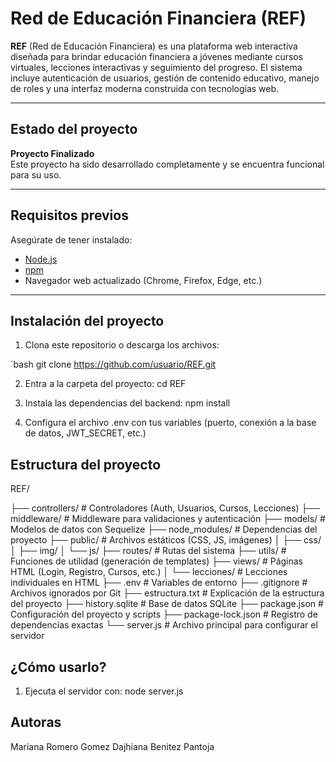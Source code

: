 # Red de Educación Financiera (REF)

**REF** (Red de Educación Financiera) es una plataforma web interactiva diseñada para brindar educación financiera a jóvenes mediante cursos virtuales, lecciones interactivas y seguimiento del progreso. El sistema incluye autenticación de usuarios, gestión de contenido educativo, manejo de roles y una interfaz moderna construida con tecnologías web.

---

## Estado del proyecto

**Proyecto Finalizado**  
Este proyecto ha sido desarrollado completamente y se encuentra funcional para su uso.

---

## Requisitos previos

Asegúrate de tener instalado:

- [Node.js](https://nodejs.org/)
- [npm](https://www.npmjs.com/)
- Navegador web actualizado (Chrome, Firefox, Edge, etc.)

---

## Instalación del proyecto

1. Clona este repositorio o descarga los archivos:

`bash
git clone https://github.com/usuario/REF.git

2. Entra a la carpeta del proyecto:
cd REF

3. Instala las dependencias del backend:
npm install

4. Configura el archivo .env con tus variables (puerto, conexión a la base de datos, JWT_SECRET, etc.)

## Estructura del proyecto

REF/

├── controllers/           # Controladores (Auth, Usuarios, Cursos, Lecciones)
├── middleware/            # Middleware para validaciones y autenticación
├── models/                # Modelos de datos con Sequelize
├── node_modules/          # Dependencias del proyecto
├── public/                # Archivos estáticos (CSS, JS, imágenes)
│   ├── css/
│   ├── img/
│   └── js/
├── routes/                # Rutas del sistema
├── utils/                 # Funciones de utilidad (generación de templates)
├── views/                 # Páginas HTML (Login, Registro, Cursos, etc.)
│   └── lecciones/         # Lecciones individuales en HTML
├── .env                   # Variables de entorno
├── .gitignore             # Archivos ignorados por Git
├── estructura.txt         # Explicación de la estructura del proyecto
├── history.sqlite         # Base de datos SQLite
├── package.json           # Configuración del proyecto y scripts
├── package-lock.json      # Registro de dependencias exactas
└── server.js              # Archivo principal para configurar el servidor

## ¿Cómo usarlo?

1. Ejecuta el servidor con:
node server.js

## Autoras
Mariana Romero Gomez
Dajhiana Benitez Pantoja
